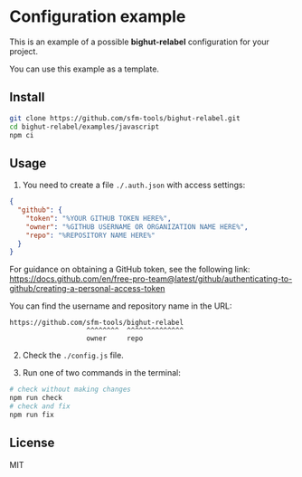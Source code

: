 # Configuration example

This is an example of a possible **bighut-relabel** configuration for your project.

You can use this example as a template.

## Install

```bash
git clone https://github.com/sfm-tools/bighut-relabel.git
cd bighut-relabel/examples/javascript
npm ci
```

## Usage

1. You need to create a file `./.auth.json` with access settings:

```json
{
  "github": {
    "token": "%YOUR GITHUB TOKEN HERE%",
    "owner": "%GITHUB USERNAME OR ORGANIZATION NAME HERE%",
    "repo": "%REPOSITORY NAME HERE%"
  }
}
```

For guidance on obtaining a GitHub token, see the following link:
https://docs.github.com/en/free-pro-team@latest/github/authenticating-to-github/creating-a-personal-access-token

You can find the username and repository name in the URL:

```
https://github.com/sfm-tools/bighut-relabel
                   ^^^^^^^^  ^^^^^^^^^^^^^^
                   owner     repo
```

2. Check the `./config.js` file.

3. Run one of two commands in the terminal:

```bash
# check without making changes
npm run check
# check and fix
npm run fix
```

## License
MIT
